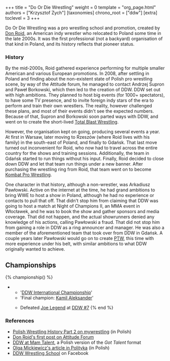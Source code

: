 +++
title = "Do Or Die Wrestling"
weight = 0
template = "org_page.html"
authors = ["Krzysztof Zych"]
[taxonomies]
chrono_root = ["ddw"]
[extra]
toclevel = 3
+++

Do Or Die Wrestling was a pro wrestling school and promotion, created by [Don Roid](@/w/don-roid.md), an American indy wrestler who relocated to Poland some time in the late 2000s. It was the first professional (not a backyard) organisation of that kind in Poland, and its history reflects that pioneer status.

### History

By the mid-2000s, Roid gathered experience performing for multiple smaller American and various European promotions. In 2008, after settling in Poland and finding about the non-existent state of Polish pro wrestling scene, by way of the Attitude forum, he managed to contact Andrzej Supron and Paweł Borkowski, which then led to the creation of DDW. DDW set out with high ambitions. They planned to host big events (for 1000+ spectators), to have some TV presence, and to invite foreign indy stars of the era to perform and train their own wrestlers. The reality, however challenged these plans, and most of their events didn't see the expected numbers. Because of that, Supron and Borkowski soon parted ways with DDW, and went on to create the short-lived [Total Blast Wrestling](@/o/tbw.md).

However, the organisation kept on going, producing several events a year. At first in Warsaw, later moving to Rzeszów (where Roid lives with his family) in the south-east of Poland, and finally to Gdańsk. That last move turned out inconvenient for Roid, who now had to travel across the entire country for the shows and training sessions. Additionally, the team in Gdańsk started to run things without his input. Finally, Roid decided to close down DDW and let that team run things under a new banner. After purchasing the wrestling ring from Roid, that team went on to become [Kombat Pro Wrestling](@/o/kpw.md).

One character in that history, although a non-wrestler, was Arkadiusz Pawłowski. Active on the internet at the time, he had grand ambitions to bring WWE to host a show in Poland, although he had no experience or contacts to pull that off. That didn't stop him from claiming that DDW was going to host a match at Night of Champions II, an MMA event in Włocławek, and he was to book the show and gather sponsors and media coverage. That did not happen, and the actual showrunners denied any knowledge of his actions, calling Pawłowski a fraud. That did not stop him from gaining a role in DDW as a ring announcer and manager. He was also a member of the aforementioned team that took over from DDW in Gdańsk. A couple years later Pawłowski would go on to create [PTW](@/o/ptw.md), this time with more experience under his belt, with similar ambitions to what DDW originally wanted to achieve.

## Championships

{% championship() %}
- - '[DDW International Championship](@/c/ddw-international-championship.md)'
  - 'Final champion: [Kamil Aleksander](@/w/kamil-aleksander.md)'
  - >
    Defeated [Joe Legend](@/w/joe-legend.md) at [DDW #7](@/e/ddw/2012-03-10-ddw-7.md)
{% end %}

### References

* [Polish Wrestling History Part 2 on mywrestling](https://mywrestling.com.pl/historia-polskiego-wrestlingu-2-proby-ponownego-wprowadzenia-wrestlingu-do-polski-poczatki-ddw-wielka-gala-w-stodole/) (in Polish)
* [Don Roid's first post on Attitude Forum](https://forum.wrestling.pl/topic/9692-wrestling-in-poland/#comment-87887)
* [DDW at Mam Talent](https://tvn.pl/programy/mam-talent/ostry-wrestling-czy-teatrzyk-dla-dzieci-ls5895467), a Polish version of the _Got Talent_ format
* [Olga Mickiewicz's article in Polityka](https://www.polityka.pl/tygodnikpolityka/ludzieistyle/1508108,1,wrestling-po-polsku.read) (in Polish)
* [DDW Wrestling School](https://www.facebook.com/SzkolaWrestlingu/) on Facebook

